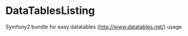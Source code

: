 DataTablesListing
=================

Symfony2 bundle for easy datatables (http://www.datatables.net/) usage
